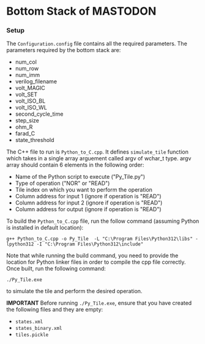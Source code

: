 # Bottom Stack of MASTODON

### Setup
The `Configuration.config` file contains all the required parameters. The parameters required by the bottom stack are:
- num_col
- num_row
- num_imm
- verilog_filename
- volt_MAGIC
- volt_SET
- volt_ISO_BL
- volt_ISO_WL
- second_cycle_time
- step_size
- ohm_R
- farad_C
- state_threshold

The C++ file to run is `Python_to_C.cpp`. It defines `simulate_tile` function which takes in a single array arguement called argv of wchar_t type. argv array should contain 6 elements in the following order:
- Name of the Python script to execute ("Py_Tile.py")
- Type of operation ("NOR" or "READ")
- Tile index on which you want to perform the operation
- Column address for input 1 (ignore if operation is "READ")
- Column address for input 2 (ignore if operation is "READ")
- Column address for output (ignore if operation is "READ")

To build the `Python_to_C.cpp` file, run the follow command (assuming Python is installed in default location): 

`g++ Python_to_C.cpp -o Py_Tile  -L "C:\Program Files\Python312\libs" -lpython312 -I "C:\Program Files\Python312\include"` 

Note that while running the build command, you need to provide the location for Python linker files in order to compile the cpp file correctly. Once built, run the following command: 

`./Py_Tile.exe` 

to simulate the tile and perform the desired operation.

**IMPORTANT** Before running `./Py_Tile.exe`, ensure that you have created the following files and they are empty:
- `states.xml`
- `states_binary.xml`
- `tiles.pickle`